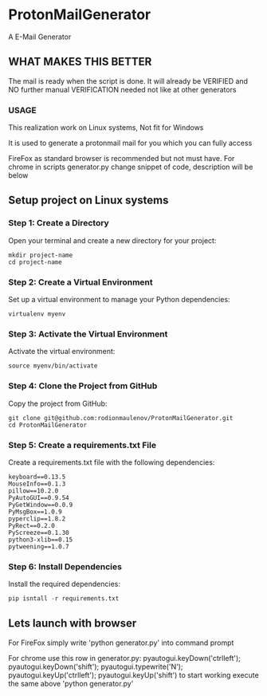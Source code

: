 # ProtonMailGenerator
A E-Mail Generator


## WHAT MAKES THIS BETTER

The mail is ready when the script is done. It will already be VERIFIED and NO further manual VERIFICATION needed not like at other generators

### USAGE
This realization work on Linux systems, Not fit for Windows

It is used to generate a protonmail mail for you which you can fully access

FireFox as standard browser is recommended but not must have. For chrome in scripts generator.py change snippet of code, description will be below 




## Setup project on Linux systems

### Step 1: Create a Directory

Open your terminal and create a new directory for your project:
  ```
mkdir project-name
cd project-name
```
### Step 2: Create a Virtual Environment

Set up a virtual environment to manage your Python dependencies:
```
virtualenv myenv
```
### Step 3: Activate the Virtual Environment

Activate the virtual environment:
```
source myenv/bin/activate
``` 
### Step 4: Clone the Project from GitHub

Copy the project from GitHub:
```
git clone git@github.com:rodionmaulenov/ProtonMailGenerator.git
cd ProtonMailGenerator
```
### Step 5: Create a requirements.txt File

Create a requirements.txt file with the following dependencies:
```
keyboard==0.13.5
MouseInfo==0.1.3
pillow==10.2.0
PyAutoGUI==0.9.54
PyGetWindow==0.0.9
PyMsgBox==1.0.9
pyperclip==1.8.2
PyRect==0.2.0
PyScreeze==0.1.30
python3-xlib==0.15
pytweening==1.0.7
```

### Step 6: Install Dependencies

Install the required dependencies:
```python
pip isntall -r requirements.txt
```


## Lets launch with browser

For FireFox simply write 'python generator.py' into command prompt

For chrome use this row in generator.py:
pyautogui.keyDown('ctrlleft'); pyautogui.keyDown('shift'); pyautogui.typewrite('N'); pyautogui.keyUp('ctrlleft'); pyautogui.keyUp('shift')
to start working execute the same above  'python generator.py' 
